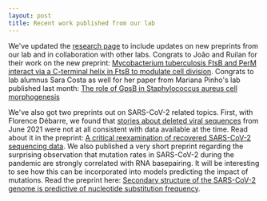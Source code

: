 ```yaml
---
layout: post
title: Recent work published from our lab
---
```

We've updated the [research page](/research) to include updates on new preprints from our lab and in collaboration with other labs. Congrats to João and Ruilan for their work on the new preprint: [Mycobacterium tuberculosis FtsB and PerM interact via a C-terminal helix in FtsB to modulate cell division](https://doi.org/10.1101/2024.03.11.584518). Congrats to lab alumnus Sara Costa as well for her paper from Mariana Pinho's lab published last month: [The role of GpsB in Staphylococcus aureus cell morphogenesis](https://doi.org/10.1128/mbio.03235-23)

We've also got two preprints out on SARS-CoV-2 related topics. First, with Florence Débarre, we found that [stories about deleted viral sequences](https://www.nytimes.com/2021/06/23/science/coronavirus-sequences.html) from June 2021 were not at all consistent with data available at the time. Read about it in the preprint: [A critical reexamination of recovered SARS-CoV-2 sequencing data](https://doi.org/10.1101/2024.02.15.580500). We also published a very short preprint regarding the surprising observation that mutation rates in SARS-CoV-2 during the pandemic are strongly correlated with RNA basepairing. It will be interesting to see how this can be incorporated into models predicting the impact of mutations. Read the preprint here:  [Secondary structure of the SARS-CoV-2 genome is predictive of nucleotide substitution frequency](https://doi.org/10.1101/2024.02.27.581995).
